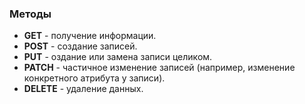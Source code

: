 ### Методы

- **GET** - получение информации.
- **POST** - создание записей.
- **PUT** - оздание или замена записи целиком.
- **PATCH** - частичное изменение записей (например, изменение конкретного атрибута у записи).
- **DELETE** - удаление данных.